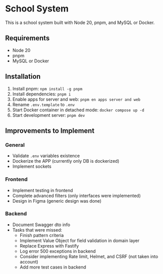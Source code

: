 # School System

This is a school system built with Node 20, pnpm, and MySQL or Docker.

## Requirements

* Node 20
* pnpm
* MySQL or Docker

## Installation

1. Install pnpm: `npm install -g pnpm`
2. Install dependencies: `pnpm i`
3. Enable apps for server and web: `pnpm en apps server and web`
4. Rename `.env.template` to `.env`
5. Start Docker container in detached mode: `docker compose up -d`
6. Start development server: `pnpm dev`

## Improvements to Implement

### General

* Validate `.env` variables existence
* Dockerize the APP (currently only DB is dockerized)
* Implement sockets

### Frontend

* Implement testing in frontend
* Complete advanced filters (only interfaces were implemented)
* Design in Figma (generic design was done)

### Backend

* Document Swagger dto info
* Tasks that were missed:
	+ Finish pattern criteria
	+ Implement Value Object for field validation in domain layer
	+ Replace Express with Fastify
	+ Log error 500 exceptions in backend
	+ Consider implementing Rate limit, Helmet, and CSRF (not taken into account)
	+ Add more test cases in backend